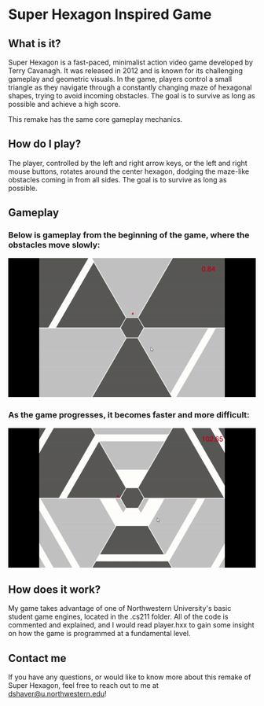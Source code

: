 # Super Hexagon Inspired Game

## What is it?

Super Hexagon is a fast-paced, minimalist action video game developed by Terry Cavanagh.
It was released in 2012 and is known for its challenging gameplay and geometric visuals.
In the game, players control a small triangle as they navigate through a constantly changing
maze of hexagonal shapes, trying to avoid incoming obstacles. The goal is to survive as long as
possible and achieve a high score.

This remake has the same core gameplay mechanics.

## How do I play?

The player, controlled by the left and right arrow keys, or the left and right mouse buttons,
rotates around the center hexagon, dodging the maze-like obstacles coming in from all sides.
The goal is to survive as long as possible.

## Gameplay
### Below is gameplay from the beginning of the game, where the obstacles move slowly:
![](https://github.com/dannyzshaver/superhexagongame/blob/main/beggif.gif)

### As the game progresses, it becomes faster and more difficult:
![](https://github.com/dannyzshaver/superhexagongame/blob/main/endgif.gif)

## How does it work?
My game takes advantage of one of Northwestern University's basic student game engines,
located in the .cs211 folder. All of the code is commented and explained, and I would read
player.hxx to gain some insight on how the game is programmed at a fundamental level.

## Contact me
If you have any questions, or would like to know more about this remake of Super Hexagon, 
feel free to reach out to me at dshaver@u.northwestern.edu!
